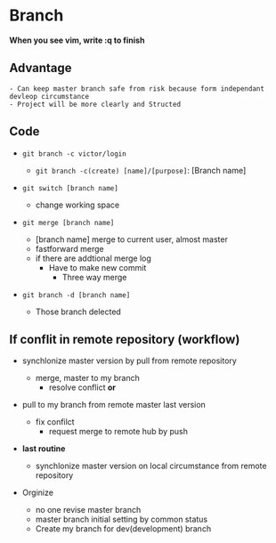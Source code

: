 # Branch
**When you see vim, write :q to finish**
## Advantage
    - Can keep master branch safe from risk because form independant devleop circumstance
    - Project will be more clearly and Structed

## Code
- `git branch -c victor/login`
    - `git branch -c(create) [name]/[purpose]`: [Branch name]

- `git switch [branch name]`
    - change working space

- `git merge [branch name]`
    - [branch name] merge to current user, almost master
    - fastforward merge
    - if there are addtional merge log
        - Have to make new commit 
            - Three way merge

- `git branch -d [branch name]`
    - Those branch delected

## If conflit in remote repository (workflow)
- synchlonize master version by pull from remote repository
    - merge, master to my branch 
        - resolve conflict
**or**
- pull to my branch from remote master last version
    - fix confilct
        - request merge to remote hub by push

- **last routine**
    - synchlonize master version on local circumstance from remote repository

- Orginize
    - no one revise master branch
    - master branch initial setting by common status
    - Create my branch for dev(development) branch